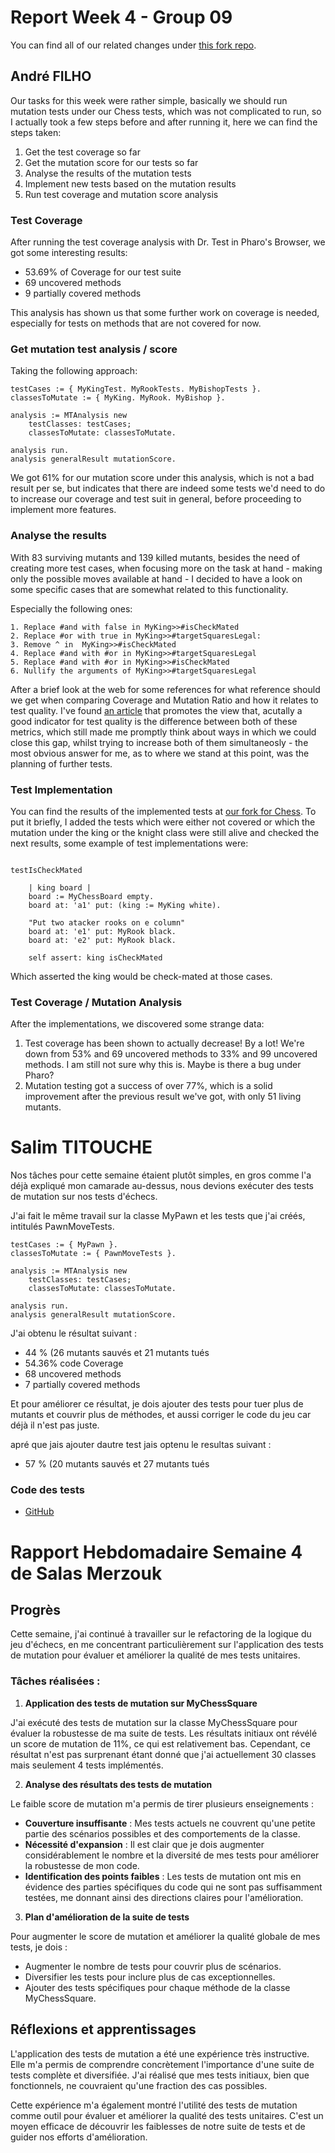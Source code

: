 # Report Week 4 - Group 09
You can find all of our related changes under [this fork repo](https://github.com/mrdedede/Chess).

## André FILHO

Our tasks for this week were rather simple, basically we should run mutation tests under our Chess tests, which was not complicated to run, so I actually took a few steps before and after running it, here we can find the steps taken:

1. Get the test coverage so far
2. Get the mutation score for our tests so far
3. Analyse the results of the mutation tests
4. Implement new tests based on the mutation results
5. Run test coverage and mutation score analysis

### Test Coverage

After running the test coverage analysis with Dr. Test in Pharo's Browser, we got some interesting results:
- 53.69% of Coverage for our test suite
- 69 uncovered methods
- 9 partially covered methods

This analysis has shown us that some further work on coverage is needed, especially for tests on methods that are not covered for now.

### Get mutation test analysis / score

Taking the following approach:
```smalltalk
testCases := { MyKingTest. MyRookTests. MyBishopTests }.
classesToMutate := { MyKing. MyRook. MyBishop }.

analysis := MTAnalysis new
    testClasses: testCases;
    classesToMutate: classesToMutate.

analysis run.
analysis generalResult mutationScore.
```

We got 61% for our mutation score under this analysis, which is not a bad result per se, but indicates that there are indeed some tests we'd need to do to increase our coverage and test suit in general, before proceeding to implement more features.

### Analyse the results
With 83 surviving mutants and 139 killed mutants, besides the need of creating more test cases, when focusing more on the task at hand - making only the possible moves available at hand - I decided to have a look on some specific cases that are somewhat related to this functionality.

Especially the following ones:
```smalltalk
1. Replace #and with false in MyKing>>#isCheckMated
2. Replace #or with true in MyKing>>#targetSquaresLegal:
3. Remove ^ in  MyKing>>#isCheckMated
4. Replace #and with #or in MyKing>>#targetSquaresLegal
5. Replace #and with #or in MyKing>>#isCheckMated
6. Nullify the arguments of MyKing>>#targetSquaresLegal
```

After a brief look at the web for some references for what reference should we get when comparing Coverage and Mutation Ratio and how it relates to test quality. I've found [an article](https://arxiv.org/pdf/2309.02395) that promotes the view that, acutally a good indicator for test quality is the difference between both of these metrics, which still made me promptly think about ways in which we could close this gap, whilst trying to increase both of them simultaneosly - the most obvious answer for me, as to where we stand at this point, was the planning of further tests.

### Test Implementation

You can find the results of the implemented tests at [our fork for Chess](https://github.com/mrdedede/Chess).
To put it briefly, I added the tests which were either not covered or which the mutation under the king or the knight class were still alive and checked the next results, some example of test implementations were:

```smalltalk

testIsCheckMated

	| king board |
	board := MyChessBoard empty.
	board at: 'a1' put: (king := MyKing white).

	"Put two atacker rooks on e column"
	board at: 'e1' put: MyRook black.
	board at: 'e2' put: MyRook black.

	self assert: king isCheckMated 
```

Which asserted the king would be check-mated at those cases.

### Test Coverage / Mutation Analysis

After the implementations, we discovered some strange data:

1. Test coverage has been shown to actually decrease! By a lot! We're down from 53% and 69 uncovered methods to 33% and 99 uncovered methods. I am still not sure why this is. Maybe is there a bug under Pharo?
2. Mutation testing got a success of over 77%, which is a solid improvement after the previous result we've got, with only 51 living mutants.



# Salim TITOUCHE

Nos tâches pour cette semaine étaient plutôt simples, en gros comme l'a déjà expliqué mon camarade au-dessus, nous devions exécuter des tests de mutation sur nos tests d'échecs.

J'ai fait le même travail sur la classe MyPawn et les tests que j'ai créés, intitulés PawnMoveTests.

```smalltalk
testCases := { MyPawn }.
classesToMutate := { PawnMoveTests }.

analysis := MTAnalysis new
    testClasses: testCases;
    classesToMutate: classesToMutate.

analysis run.
analysis generalResult mutationScore.
```

J'ai obtenu le résultat suivant : 
- 44 % (26 mutants sauvés et 21 mutants tués
- 54.36% code Coverage 
- 68 uncovered methods
- 7 partially covered methods

Et pour améliorer ce résultat, je dois ajouter des tests pour tuer plus de mutants et couvrir plus de méthodes, et aussi corriger le code du jeu car déjà il n'est pas juste.

apré que jais ajouter dautre test jais optenu le resultas suivant : 
- 57 % (20 mutants sauvés et 27 mutants tués

### Code des tests

- [GitHub](https://github.com/mrdedede/Chess/blob/main/src/Myg-Chess-Tests/PawnMoveTests.class.st)


# Rapport Hebdomadaire Semaine 4 de Salas Merzouk

## Progrès

Cette semaine, j'ai continué à travailler sur le refactoring de la logique du jeu d'échecs, en me concentrant particulièrement sur l'application des tests de mutation pour évaluer et améliorer la qualité de mes tests unitaires.

### Tâches réalisées :

1. **Application des tests de mutation sur MyChessSquare**

J'ai exécuté des tests de mutation sur la classe MyChessSquare pour évaluer la robustesse de ma suite de tests. Les résultats initiaux ont révélé un score de mutation de 11%, ce qui est relativement bas. Cependant, ce résultat n'est pas surprenant étant donné que j'ai actuellement 30 classes mais seulement 4 tests implémentés.

2. **Analyse des résultats des tests de mutation**

Le faible score de mutation m'a permis de tirer plusieurs enseignements :

- **Couverture insuffisante** : Mes tests actuels ne couvrent qu'une petite partie des scénarios possibles et des comportements de la classe.
- **Nécessité d'expansion** : Il est clair que je dois augmenter considérablement le nombre et la diversité de mes tests pour améliorer la robustesse de mon code.
- **Identification des points faibles** : Les tests de mutation ont mis en évidence des parties spécifiques du code qui ne sont pas suffisamment testées, me donnant ainsi des directions claires pour l'amélioration.

3. **Plan d'amélioration de la suite de tests**

Pour augmenter le score de mutation et améliorer la qualité globale de mes tests, je dois :

- Augmenter le nombre de tests pour couvrir plus de scénarios.
- Diversifier les tests pour inclure plus de cas exceptionnelles.
- Ajouter des tests spécifiques pour chaque méthode de la classe MyChessSquare.

## Réflexions et apprentissages

L'application des tests de mutation a été une expérience très instructive. Elle m'a permis de comprendre concrètement l'importance d'une suite de tests complète et diversifiée. J'ai réalisé que mes tests initiaux, bien que fonctionnels, ne couvraient qu'une fraction des cas possibles.

Cette expérience m'a également montré l'utilité des tests de mutation comme outil pour évaluer et améliorer la qualité des tests unitaires. C'est un moyen efficace de découvrir les faiblesses de notre suite de tests et de guider nos efforts d'amélioration.


